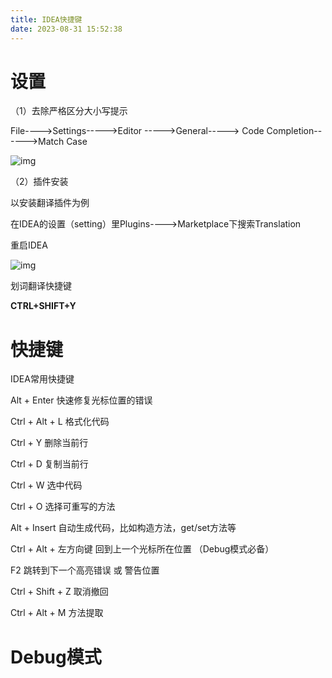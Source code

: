```yaml
---
title: IDEA快捷键
date: 2023-08-31 15:52:38
---
```


# 设置



（1）去除严格区分大小写提示



File---->Settings----->Editor ----->General-----> Code Completion------>Match Case

![img](https://cdn.nlark.com/yuque/0/2021/png/21471868/1636283329290-f68be952-f80f-4eb8-b6d2-9e6f1f9771e5.png)

（2）插件安装



以安装翻译插件为例



在IDEA的设置（setting）里Plugins---->Marketplace下搜索Translation



重启IDEA



![img](https://cdn.nlark.com/yuque/0/2021/png/21471868/1636283371369-97f37104-3b14-47cb-a255-0f917556bd3b.png)

划词翻译快捷键



**CTRL+SHIFT+Y**



# 快捷键



IDEA常用快捷键



Alt + Enter  快速修复光标位置的错误



Ctrl + Alt + L 格式化代码



Ctrl + Y  删除当前行



Ctrl + D 复制当前行



Ctrl + W  选中代码



Ctrl + O  选择可重写的方法



Alt + Insert  自动生成代码，比如构造方法，get/set方法等



Ctrl + Alt + 左方向键  回到上一个光标所在位置 （Debug模式必备）



F2  跳转到下一个高亮错误 或 警告位置



Ctrl + Shift + Z  取消撤回



Ctrl + Alt + M 方法提取



# Debug模式
